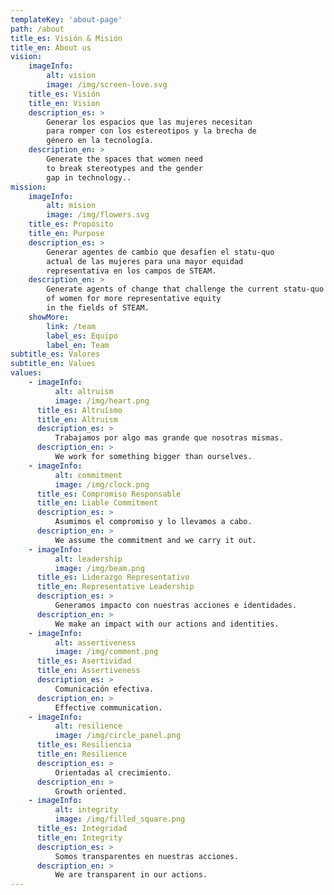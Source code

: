 ```yaml
---
templateKey: 'about-page'
path: /about
title_es: Visión & Misión
title_en: About us
vision:
    imageInfo:
        alt: vision
        image: /img/screen-love.svg
    title_es: Visión
    title_en: Vision
    description_es: >
        Generar los espacios que las mujeres necesitan
        para romper con los estereotipos y la brecha de
        género en la tecnología.
    description_en: >
        Generate the spaces that women need
        to break stereotypes and the gender
        gap in technology..
mission:
    imageInfo:
        alt: mision
        image: /img/flowers.svg
    title_es: Propósito
    title_en: Purpose
    description_es: > 
        Generar agentes de cambio que desafíen el statu-quo 
        actual de las mujeres para una mayor equidad
        representativa en los campos de STEAM.
    description_en: >
        Generate agents of change that challenge the current statu-quo 
        of women for more representative equity
        in the fields of STEAM.
    showMore:
        link: /team
        label_es: Equipo
        label_en: Team        
subtitle_es: Valores
subtitle_en: Values
values:
    - imageInfo:
          alt: altruism
          image: /img/heart.png
      title_es: Altruísmo
      title_en: Altruism
      description_es: > 
          Trabajamos por algo mas grande que nosotras mismas.
      description_en: >
          We work for something bigger than ourselves.
    - imageInfo:
          alt: commitment
          image: /img/clock.png
      title_es: Compromiso Responsable
      title_en: Liable Commitment
      description_es: > 
          Asumimos el compromiso y lo llevamos a cabo.
      description_en: >
          We assume the commitment and we carry it out.
    - imageInfo:
          alt: leadership
          image: /img/beam.png
      title_es: Liderazgo Representativo
      title_en: Representative Leadership
      description_es: > 
          Generamos impacto con nuestras acciones e identidades.
      description_en: >
          We make an impact with our actions and identities.
    - imageInfo:
          alt: assertiveness
          image: /img/comment.png
      title_es: Asertividad
      title_en: Assertiveness
      description_es: > 
          Comunicación efectiva.
      description_en: >
          Effective communication.
    - imageInfo:
          alt: resilience
          image: /img/circle_panel.png
      title_es: Resiliencia
      title_en: Resilience
      description_es: > 
          Orientadas al crecimiento.
      description_en: >
          Growth oriented.
    - imageInfo:
          alt: integrity
          image: /img/filled_square.png
      title_es: Integridad
      title_en: Integrity
      description_es: > 
          Somos transparentes en nuestras acciones.
      description_en: >
          We are transparent in our actions.
---
```

